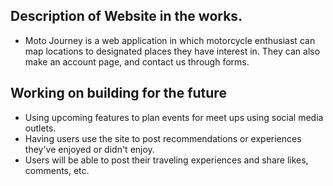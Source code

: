 ## Description of Website in the works.

- Moto Journey is a web application in which motorcycle enthusiast can map locations to designated places they have interest in. They can also make an account page, and contact us through forms.

## Working on building for the future

- Using upcoming features to plan events for meet ups using social media outlets.
- Having users use the site to post recommendations or experiences they've enjoyed or didn't enjoy.
- Users will be able to post their traveling experiences and share likes, comments, etc.
